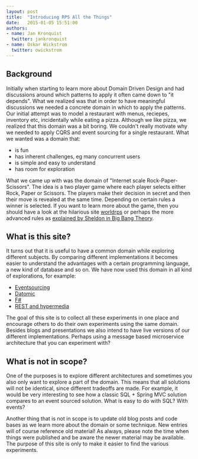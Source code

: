 ```yaml
---
layout: post
title:  "Introducing RPS All the Things"
date:   2015-01-05 15:51:00
authors:
- name: Jan Kronquist
  twitter: jankronquist
- name: Oskar Wickstrom
  twitter: owickstrom
---
```


## Background

Initially when starting to learn more about Domain Driven Design and had discussions around which patterns to apply it often came down to "it depends". What we realized was that in order to have meaningful discussions we needed a concrete domain in which to apply the patterns. Our initial attempt was to model a restaurant with menus, reciepes, inventory etc, incidentally while eating a pizza. Although we like pizza, we realized that this domain was a bit boring. We couldn't really motivate why we needed to apply CQRS and event sourcing for a single restaurant. What we wanted was a domain that:

* is fun 
* has inherent challenges, eg many concurrent users
* is simple and easy to understand
* has room for exploration

What we came up with was the domain of "Internet scale Rock-Paper-Scissors". The idea is a two player game where each player selects either Rock, Paper or Scissors. The players make their decision in secret and then their move is revealed at the same time. Depending on certain rules a winner is selected. If you want to learn more about the game, then you should have a look at the hilarious site [worldrps](http://www.worldrps.com/game-basics) or perhaps the more advanced rules as [explained by Sheldon in Big Bang Theory](https://www.youtube.com/watch?v=fqlDc2VICZ0&t=0m21s).

## What is this site?

It turns out that it is useful to have a common domain while exploring different subjects. By comparing different implementations it becomes easier to understand the advantages with a certain programming language, a new kind of database and so on. We have now used this domain in all kind of explorations, for example:

* [Eventsourcing](http://www.jayway.com/2013/03/08/aggregates-event-sourcing-distilled/)
* [Datomic](http://www.jayway.com/2013/08/20/commands-and-aggregates-in-datomic/)
* [F#](http://www.jayway.com/2014/10/16/exploring-f-through-modeling-4/)
* [REST and hypermedia](http://vimeo.com/99524301)

The goal of this site is to collect all these experiments in one place and encourage others to do their own experiments using the same domain. Besides blogs and presentations we also intend to have live versions of our different implementations. Perhaps using a message based microservice architecture that you can experiment with? 

## What is not in scope?

One of the purposes is to explore different architectures and sometimes you also only want to explore a part of the domain. This means that all solutions will not be identical, since different tradeoffs are made. For example, it would be very interesting to see how a classic SQL + Spring MVC solution compares to an event sourced solution. What is easy to do with SQL? With events?

Another thing that is not in scope is to update old blog posts and code bases as we learn more about the domain or some technique. New entries will of course reference old material! As always, please note the time when things were published and be aware the newer material may be available. The purpose of this site is only to make it easier to find the various experiments.

